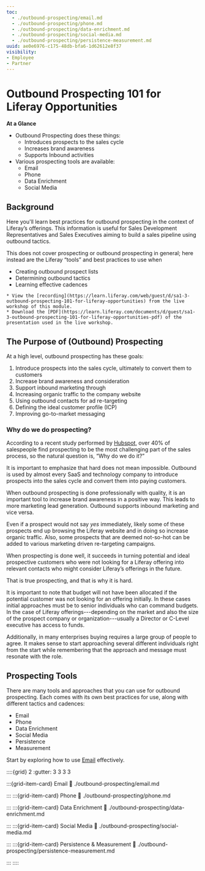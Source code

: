 ```yaml
---
toc:
  - ./outbound-prospecting/email.md
  - ./outbound-prospecting/phone.md
  - ./outbound-prospecting/data-enrichment.md
  - ./outbound-prospecting/social-media.md
  - ./outbound-prospecting/persistence-measurement.md
uuid: ae0e6976-c175-48db-bfa6-1d62612e8f37
visibility: 
- Employee
- Partner
---
```


# Outbound Prospecting 101 for Liferay Opportunities

**At a Glance**

* Outbound Prospecting does these things:
  * Introduces prospects to the sales cycle
  * Increases brand awareness
  * Supports Inbound activities
* Various prospecting tools are available:
  * Email
  * Phone
  * Data Enrichment
  * Social Media

## Background

Here you'll learn best practices for outbound prospecting in the context of Liferay’s offerings. This information is useful for Sales Development Representatives and Sales Executives aiming to build a sales pipeline using outbound tactics.

This does not cover prospecting or outbound prospecting in general; here instead are the Liferay “tools” and best practices to use when

* Creating outbound prospect lists
* Determining outbound tactics
* Learning effective cadences

```{note}
* View the [recording](https://learn.liferay.com/web/guest/d/sa1-3-outbound-prospecting-101-for-liferay-opportunities) from the live workshop of this module.
* Download the [PDF](https://learn.liferay.com/documents/d/guest/sa1-3-outbound-prospecting-101-for-liferay-opportunities-pdf) of the presentation used in the live workshop.
```

## The Purpose of (Outbound) Prospecting

At a high level, outbound prospecting has these goals:

1. Introduce prospects into the sales cycle, ultimately to convert them to customers
1. Increase brand awareness and consideration
1. Support inbound marketing through
  1. Increasing organic traffic to the company website
  1. Using outbound contacts for ad re-targeting
  1. Defining the ideal customer profile (ICP)
  1. Improving go-to-market messaging

### Why do we do prospecting?

According to a recent study performed by [Hubspot](https://blog.hubspot.com/sales/effective-sales-prospecting-techniques-you-should-be-using#:~:text=Prospecting%20isn%27t%20easy%20%E2%80%94%20more,conversations%20and%20better%20win%20rates), over 40% of salespeople find prospecting to be the most challenging part of the sales process, so the natural question is, “Why do we do it?”

It is important to emphasize that hard does not mean impossible. Outbound is used by almost every SaaS and technology company to introduce prospects into the sales cycle and convert them into paying customers.

When outbound prospecting is done professionally with quality, it is an important tool to increase brand awareness in a positive way. This leads to more marketing lead generation. Outbound supports inbound marketing and vice versa. 

Even if a prospect would not say _yes_ immediately, likely some of these prospects end up browsing the Liferay website and in doing so increase organic traffic. Also, some prospects that are deemed not-so-hot can be added to various marketing driven re-targeting campaigns.

When prospecting is done well, it succeeds in turning potential and ideal prospective customers who were not looking for a Liferay offering into relevant contacts who might consider Liferay’s offerings in the future.

That is true prospecting, and that is why it is hard. 

It is important to note that budget will not have been allocated if the potential customer was not looking for an offering initially. In these cases initial approaches must be to senior individuals who can command budgets. In the case of Liferay offerings---depending on the market and also the size of the prospect company or organization---usually a Director or C-Level executive has access to funds.

Additionally, in many enterprises buying requires a large group of people to agree. It makes sense to start approaching several different individuals right from the start while remembering that the approach and message must resonate with the role.

## Prospecting Tools

There are many tools and approaches that you can use for outbound prospecting. Each comes with its own best practices for use, along with different tactics and cadences:

* Email
* Phone
* Data Enrichment
* Social Media
* Persistence
* Measurement

Start by exploring how to use [Email](./outbound-prospecting/email.md) effectively.

::::{grid} 2
:gutter: 3 3 3 3

:::{grid-item-card} Email
:link: ./outbound-prospecting/email.md

:::
:::{grid-item-card} Phone
:link: ./outbound-prospecting/phone.md

:::
:::{grid-item-card} Data Enrichment
:link: ./outbound-prospecting/data-enrichment.md

:::
:::{grid-item-card} Social Media
:link: ./outbound-prospecting/social-media.md

:::
:::{grid-item-card} Persistence & Measurement
:link: ./outbound-prospecting/persistence-measurement.md

:::
::::
